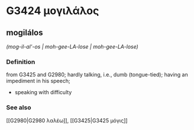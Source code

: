 # G3424 μογιλάλος

## mogilálos

_(mog-il-al'-os | moh-gee-LA-lose | moh-gee-LA-lose)_

### Definition

from G3425 and G2980; hardly talking, i.e., dumb (tongue-tied); having an impediment in his speech; 

- speaking with difficulty

### See also

[[G2980|G2980 λαλέω]], [[G3425|G3425 μόγις]]
